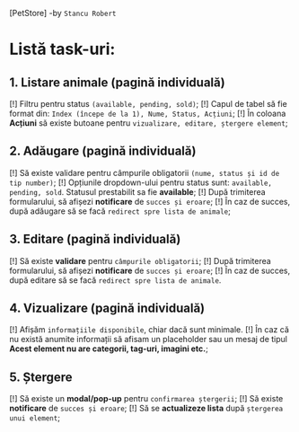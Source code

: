 [PetStore] -by `Stancu Robert`

# Listă task-uri:

## 1. Listare animale (pagină individuală)

[!] Filtru pentru status `(available, pending, sold)`;
[!] Capul de tabel să fie format din: `Index (începe de la 1), Nume, Status, Acțiuni`;
[!] În coloana **Acțiuni** să existe butoane pentru `vizualizare, editare, ștergere element`;

## 2. Adăugare (pagină individuală)

[!] Să existe validare pentru câmpurile obligatorii `(nume, status și id de tip number)`;
[!] Opțiunile dropdown-ului pentru status sunt: `available, pending, sold`. Statusul prestabilit sa fie **available**;
[!] După trimiterea formularului, să afișezi **notificare** de `succes și eroare`;
[!] În caz de succes, după adăugare să se facă `redirect spre lista de animale`;

## 3. Editare (pagină individuală)

[!] Să existe **validare** pentru `câmpurile obligatorii`;
[!] După trimiterea formularului, să afișezi **notificare** de `succes și eroare`;
[!] În caz de succes, după editare să se facă `redirect spre lista de animale`.

## 4. Vizualizare (pagină individuală)

[!] Afișăm `informațiile disponibile`, chiar dacă sunt minimale.
[!] În caz că nu există anumite informații să afisam un placeholder sau un mesaj de tipul **Acest element nu are categorii, tag-uri, imagini etc.**;

## 5. Ștergere

[!] Să existe un **modal/pop-up** pentru `confirmarea ștergerii`;
[!] Să existe **notificare** de `succes și eroare`;
[!] Să se **actualizeze lista** după `ștergerea unui element`;
